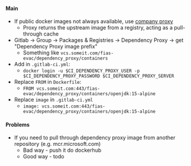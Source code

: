 #### Main
* If public docker images not always available, use [company proxy](https://docs.gitlab.com/ee/user/packages/dependency_proxy/)
    * Proxy returns the upstream image from a registry, acting as a pull-through cache
* Gitlab -> Group -> Packages & Registries -> Dependency Proxy -> get "Dependency Proxy image prefix"
    * Something like `vcs.someit.com/fias-evac/dependency_proxy/containers`
* Add in `.gitlab-ci.yml`:
    * `docker login -u $CI_DEPENDENCY_PROXY_USER -p $CI_DEPENDENCY_PROXY_PASSWORD $CI_DEPENDENCY_PROXY_SERVER`
* Replace `FROM` in `Dockerfile`:
    * `FROM vcs.someit.com:443/fias-evac/dependency_proxy/containers/openjdk:15-alpine`
* Replace `image` in `.gitlab-ci.yml`
    * `image: vcs.someit.com:443/fias-evac/dependency_proxy/containers/openjdk:15-alpine`

#### Problems
* If you need to pull through dependency proxy image from another repository (e.g. mcr.microsoft.com)
    * Bad way - push it do dockerhub
    * Good way - todo
